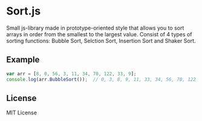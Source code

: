 # Sort.js
Small js-library made in prototype-oriented style that allows you to sort arrays in order from the smallest to  the largest value. Consist of 4 types of sorting functions: Bubble Sort, Selction Sort, Insertion Sort and Shaker Sort. 


## Example

```javascript
var arr = [8, 0, 56, 3, 11, 34, 70, 122, 33, 9];
console.log(arr.BubbleSort());  // 0, 3, 8, 9, 11, 33, 34, 56, 70, 122
```

## License
MIT License
